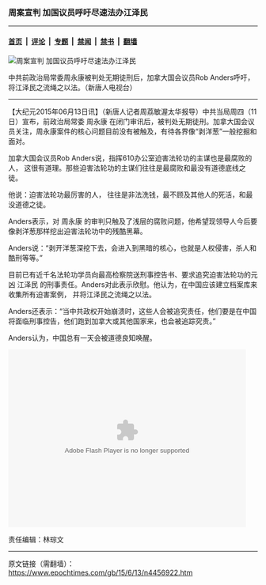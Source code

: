 ### 周案宣判 加国议员呼吁尽速法办江泽民

---

#### [首页](../../../..?n4456922) &nbsp;|&nbsp; [评论](../../../../../epoch-comment?n4456922) &nbsp;|&nbsp; [专题](../../../../../epoch-special?n4456922) &nbsp;|&nbsp; [禁闻](../../../../../epoch-news?n4456922) &nbsp;|&nbsp; [禁书](../../../../../books?n4456922) &nbsp;|&nbsp; [翻墙](https://github.com/gfw-breaker/nogfw/blob/master/README.md?n4456922)


<div><img alt="周案宣判 加国议员呼吁尽速法办江泽民" class="attachment-djy_600_400 size-djy_600_400 wp-post-image" src="https://i.epochtimes.com/assets/uploads/2015/06/1506130136091459-600x371.jpg"/>
<div class="caption">
 <p>
  中共前政治局常委周永康被判处无期徒刑后，加拿大国会议员Rob Anders呼吁，将江泽民之流绳之以法。（新唐人电视台）
 </p>
</div></div><hr/><div class="post_content" id="artbody" itemprop="articleBody">
 <!-- article content begin -->
 <p>
  【大纪元2015年06月13日讯】（新唐人记者周荔敏渥太华报导）中共当局周四（11日）宣布，前政治局常委
  <ok href="https://www.epochtimes.com/gb/tag/%E5%91%A8%E6%B0%B8%E5%BA%B7.html">
   周永康
  </ok>
  在闭门审讯后，被判处无期徒刑。加拿大国会议员关注，周永康案件的核心问题目前没有被触及，有待各界像“剥洋葱”一般挖掘和面对。
 </p>
 <p>
  加拿大国会议员Rob Anders说，指挥610办公室迫害法轮功的主谋也是最腐败的人， 这很有道理。那些迫害法轮功的主谋们往往是最腐败和最没有道德底线之徒。
 </p>
 <p>
  他说：迫害法轮功最厉害的人， 往往是非法洗钱，最不顾及其他人的死活，和最没道德之徒。
 </p>
 <p>
  Anders表示，对
  <ok href="https://www.epochtimes.com/gb/tag/%E5%91%A8%E6%B0%B8%E5%BA%B7.html">
   周永康
  </ok>
  的审判只触及了浅层的腐败问题，他希望现领导人今后要像剥洋葱那样挖出迫害法轮功中的残酷黑幕。
 </p>
 <p>
  Anders说：“剥开洋葱深挖下去，会进入到黑暗的核心，也就是人权侵害，杀人和酷刑等等。”
 </p>
 <p>
  目前已有近千名法轮功学员向最高检察院送刑事控告书、要求追究迫害法轮功的元凶
  <ok href="https://www.epochtimes.com/gb/tag/%E6%B1%9F%E6%B3%BD%E6%B0%91.html">
   江泽民
  </ok>
  的刑事责任。Anders对此表示欣慰。他认为，在中国应该建立档案库来收集所有迫害案例， 并将江泽民之流绳之以法。
 </p>
 <p>
  Anders还表示：“当中共政权开始崩溃时，这些人会被追究责任，他们要是在中国将面临刑事控告，他们跑到加拿大或其他国家来，也会被追踪究责。”
 </p>
 <p>
  Anders认为，中国总有一天会被道德良知唤醒。
 </p>
 <p>
  <embed allowfullscreen="true" flashvars="file=http://media5.ntdtv.com/HourlyNews/201506/20150612/28495_312501.mp4&amp;image=http://www.ntdtv.com/cms2012/xtr/images/video/p214771a791183547-ss.jpg&amp;plugins=ova-trial&amp;config=http://www.ntdtv.com/xtr/ad/oas.xml&amp;autostart=true&amp;wmode=opaque&amp;controlbar=bottom&amp;screencolor=184883" height="360" pluginspage="http://www.macromedia.com/go/getflashplayer" src="http://www.ntdtv.com/cms2012/xtr/player/player.swf" type="application/x-shockwave-flash" width="480"/>
 </p>
 <p>
  责任编辑：林琮文
 </p>
 <!-- article content end -->
 <div id="below_article_ad">
 </div>
</div>


---

原文链接（需翻墙）：https://www.epochtimes.com/gb/15/6/13/n4456922.htm